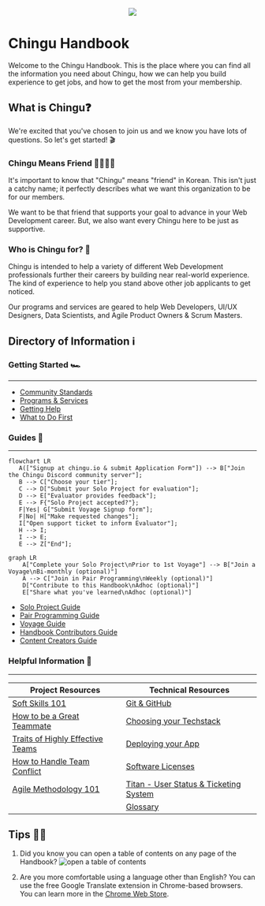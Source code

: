 <p align="center">
  <img src="./assets/chingu_logo.png">
</p>

# Chingu Handbook

Welcome to the Chingu Handbook. This is the place where you can find all the
information you need about Chingu, how we can help you build experience to get
jobs, and how to get the most from your membership.

## What is Chingu❓

We're excited that you've chosen to join us and we know you have lots of
questions. So let's get started! 🎬

### Chingu Means Friend 🫱🏻‍🫲🏼

It's important to know that "Chingu" means "friend" in Korean. This isn't just a
catchy name; it perfectly describes what we want this organization to be for our
members.

We want to be that friend that supports your goal to advance in your Web
Development career. But, we also want every Chingu here to be just as
supportive.

### Who is Chingu for? 🤔

Chingu is intended to help a variety of different Web Development professionals
further their careers by building near real-world experience. The kind of
experience to help you stand above other job applicants to get noticed.

Our programs and services are geared to help Web Developers, UI/UX Designers,
Data Scientists, and Agile Product Owners & Scrum Masters.

## Directory of Information ℹ️

### Getting Started 🏎️

---

- [Community Standards](./docs/gettingstarted/communitystds.md)
- [Programs & Services](./docs/gettingstarted/programs.md)
- [Getting Help](./docs/gettingstarted/gettinghelp.md)
- [What to Do First](./docs/gettingstarted/whattodofirst.md)

### Guides 📒

---

```mermaid
flowchart LR
   A(["Signup at chingu.io & submit Application Form"]) --> B["Join the Chingu Discord community server"];
   B --> C["Choose your tier"];
   C --> D["Submit your Solo Project for evaluation"];
   D --> E["Evaluator provides feedback"];
   E --> F{"Solo Project accepted?"};
   F|Yes| G["Submit Voyage Signup form"];
   F|No| H["Make requested changes"];
   I["Open support ticket to inform Evaluator"];
   H --> I;
   I --> E;
   E --> Z["End"];
```

```mermaid
graph LR
    A["Complete your Solo Project\nPrior to 1st Voyage"] --> B["Join a Voyage\nBi-monthly (optional)"]
    A --> C["Join in Pair Programming\nWeekly (optional)"]
    D["Contribute to this Handbook\nAdhoc (optional)"]
    E["Share what you've learned\nAdhoc (optional)"]
```

- [Solo Project Guide](./docs/guides/soloproject/soloproject.md)
- [Pair Programming Guide](./docs/guides/pairprog/pairprog.md)
- [Voyage Guide](./docs/guides/voyage/voyage.md)
- [Handbook Contributors Guide](./docs/guides/contributors/contributors.md)
- [Content Creators Guide](./docs/guides/contentcreator/contentcreator.md)

### Helpful Information 📒

---

| Project Resources                                                                    | Technical Resources                                                     |
| ------------------------------------------------------------------------------------ | ----------------------------------------------------------------------- |
| [Soft Skills 101](./docs/resources/projresources/softskills101.md)                   | [Git & GitHub](./docs/resources/techresources/gitgithub.md)  |
| [How to be a Great Teammate](./docs/resources/projresources/greatteammate.md)        | [Choosing your Techstack](./docs/resources/techresources/techstack.md)  |
| [Traits of Highly Effective Teams](./docs/resources/projresources/effectiveteams.md) | [Deploying your App](./docs/resources/techresources/appdeployment.md) |
| [How to Handle Team Conflict](./docs/resources/projresources/teamconflict.md)        | [Software Licenses](./docs/resources/techresources/softwarelicenses.md) |
| [Agile Methodology 101](./docs/resources/projresources/agile101.md)                  | [Titan - User Status & Ticketing System](./docs/resources/techresources/titan.md) |
| | [Glossary](./docs/resources/glossary/glossary.md) |

## Tips 💁🏽

1. Did you know you can open a table of contents on any page of the Handbook?
   ![open a table of contents](./assets/How_to_open_TOC.gif)

2. Are you more comfortable using a language other than English? You can use the
   free Google Translate extension in Chrome-based browsers. You can learn more
   in the
   [Chrome Web Store](https://chrome.google.com/webstore/detail/google-translate/aapbdbdomjkkjkaonfhkkikfgjllcleb).

